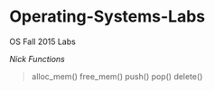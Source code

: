 # Operating-Systems-Labs
OS Fall 2015 Labs

*Nick* 
_*Functions*_
>alloc_mem()
>free_mem()
>push()
>pop()
>delete()

